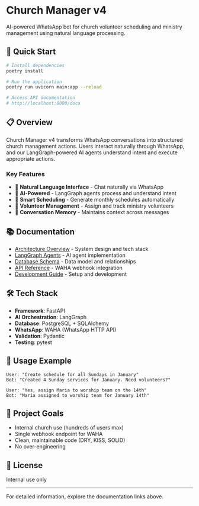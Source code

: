 # Church Manager v4

AI-powered WhatsApp bot for church volunteer scheduling and ministry management using natural language processing.

## 🚀 Quick Start

```bash
# Install dependencies
poetry install

# Run the application
poetry run uvicorn main:app --reload

# Access API documentation
# http://localhost:8000/docs
```

## 📋 Overview

Church Manager v4 transforms WhatsApp conversations into structured church management actions. Users interact naturally through WhatsApp, and our LangGraph-powered AI agents understand intent and execute appropriate actions.

### Key Features

- 💬 **Natural Language Interface** - Chat naturally via WhatsApp
- 🤖 **AI-Powered** - LangGraph agents process and understand intent
- 📅 **Smart Scheduling** - Generate monthly schedules automatically
- 👥 **Volunteer Management** - Assign and track ministry volunteers
- 🧠 **Conversation Memory** - Maintains context across messages

## 📚 Documentation

- [Architecture Overview](docs/architecture.md) - System design and tech stack
- [LangGraph Agents](docs/langgraph-agents.md) - AI agent implementation
- [Database Schema](docs/database.md) - Data model and relationships
- [API Reference](docs/api.md) - WAHA webhook integration
- [Development Guide](docs/development.md) - Setup and development

## 🛠️ Tech Stack

- **Framework**: FastAPI
- **AI Orchestration**: LangGraph
- **Database**: PostgreSQL + SQLAlchemy
- **WhatsApp**: WAHA (WhatsApp HTTP API)
- **Validation**: Pydantic
- **Testing**: pytest

## 💬 Usage Example

```
User: "Create schedule for all Sundays in January"
Bot: "Created 4 Sunday services for January. Need volunteers?"

User: "Yes, assign Maria to worship team on the 14th"  
Bot: "Maria assigned to worship team for January 14th"
```

## 🎯 Project Goals

- Internal church use (hundreds of users max)
- Single webhook endpoint for WAHA
- Clean, maintainable code (DRY, KISS, SOLID)
- No over-engineering

## 📝 License

Internal use only

---

For detailed information, explore the documentation links above.